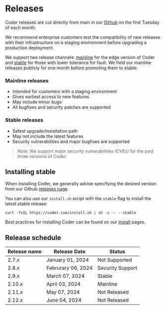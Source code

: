 # Releases

Coder releases are cut directly from main in our
[Github](https://github.com/coder/coder) on the first Tuesday of each month.

We recommend enterprise customers test the compatibility of new releases with
their infrastructure on a staging environment before upgrading a production
deployment.

We support two release channels:
[mainline](https://github.com/coder/coder/releases/v2.10.0) for the edge version of
Coder and [stable](https://github.com/coder/coder/releases/latest) for those with
lower tolerance for fault. We field our mainline releases publicly for one month
before promoting them to stable.

### Mainline releases

- Intended for customers with a staging environment
- Gives earliest access to new features
- May include minor bugs
- All bugfixes and security patches are supported

### Stable releases

- Safest upgrade/installation path
- May not include the latest features
- Security vulnerabilities and major bugfixes are supported

> Note: We support major security vulnerabilities (CVEs) for the past three
> versions of Coder.

## Installing stable

When installing Coder, we generally advise specifying the desired version from
our Github [releases page](https://github.com/coder/coder/releases).

You can also use our `install.sh` script with the `stable` flag to install the
latest stable release:

```shell
curl -fsSL https://coder.com/install.sh | sh -s -- --stable
```

Best practices for installing Coder can be found on our [install](./index.md)
pages.

## Release schedule

| Release name | Release Date       | Status           |
| ------------ | ------------------ | ---------------- |
| 2.7.x        | January 01, 2024   | Not Supported    |
| 2.8.x        | Februrary 06, 2024 | Security Support |
| 2.9.x        | March 07, 2024     | Stable           |
| 2.10.x       | April 03, 2024     | Mainline         |
| 2.11.x       | May 07, 2024       | Not Released     |
| 2.12.x       | June 04, 2024      | Not Released     |
